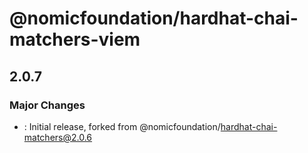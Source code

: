 # @nomicfoundation/hardhat-chai-matchers-viem

## 2.0.7

### Major Changes

- : Initial release, forked from @nomicfoundation/hardhat-chai-matchers@2.0.6
